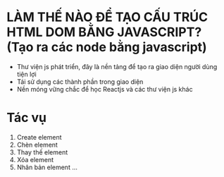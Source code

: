 # LÀM THẾ NÀO ĐỂ TẠO CẤU TRÚC HTML DOM BẰNG JAVASCRIPT? (Tạo ra các node bằng javascript)

- Thư viện js phát triển, đây là nền tảng để tạo ra giao diện người dùng tiện lợi
- Tái sử dụng các thành phần trong giao diện
- Nền móng vững chắc để học Reactjs và các thư viện js khác

# Tác vụ
1. Create element
2. Chèn element
3. Thay thế element
4. Xóa element
5. Nhân bản element
...